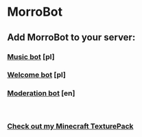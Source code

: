 # MorroBot

## Add MorroBot to your server:

### [Music bot](https://discord.com/api/oauth2/authorize?client_id=887050380058443798&permissions=8&scope=bot) [pl]

### [Welcome bot](https://discord.com/api/oauth2/authorize?client_id=887374747879493683&permissions=8&scope=bot) [pl]

### [Moderation bot](https://discord.com/api/oauth2/authorize?client_id=887379068234907659&permissions=8&scope=bot) [en]

</br>

### [Check out my Minecraft TexturePack](https://github.com/itzMorro/MorroPack)
